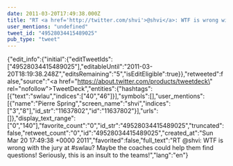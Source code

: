 ```yaml
---
date: 2011-03-20T17:49:38.000Z
title: "RT <a href='http://twitter.com/shvi'>@shvi</a>: WTF is wrong with the jury at #swlau? Maybe the coaches could help them find questions! Seriously, this is an insult to the teams!″"
user_mentions: "undefined"
tweet_id: "49528034415489025"
pub_type: "tweet"
---
```

{"edit_info":{"initial":{"editTweetIds":["49528034415489025"],"editableUntil":"2011-03-20T18:19:38.248Z","editsRemaining":"5","isEditEligible":true}},"retweeted":false,"source":"<a href=\"https://about.twitter.com/products/tweetdeck\" rel=\"nofollow\">TweetDeck</a>","entities":{"hashtags":[{"text":"swlau","indices":["40","46"]}],"symbols":[],"user_mentions":[{"name":"Pierre Spring","screen_name":"shvi","indices":["3","8"],"id_str":"11637802","id":"11637802"}],"urls":[]},"display_text_range":["0","140"],"favorite_count":"0","id_str":"49528034415489025","truncated":false,"retweet_count":"0","id":"49528034415489025","created_at":"Sun Mar 20 17:49:38 +0000 2011","favorited":false,"full_text":"RT @shvi: WTF is wrong with the jury at #swlau? Maybe the coaches could help them find questions! Seriously, this is an insult to the teams!","lang":"en"}
